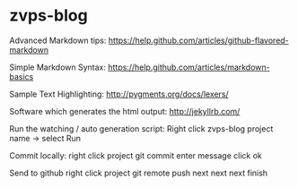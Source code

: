 zvps-blog
=========

Advanced Markdown tips: https://help.github.com/articles/github-flavored-markdown

Simple Markdown Syntax: https://help.github.com/articles/markdown-basics

Sample Text Highlighting: http://pygments.org/docs/lexers/

Software which generates the html output: http://jekyllrb.com/

Run the watching / auto generation script:
Right click zvps-blog project name -> select Run

Commit locally:
right click project
git
commit
enter message
click ok

Send to github
right click project
git
remote
push
next next next finish


